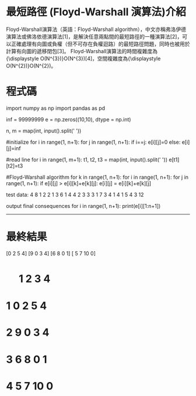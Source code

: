 # 最短路徑 (Floyd-Warshall 演算法)介紹
Floyd-Warshall演算法（英語：Floyd-Warshall algorithm），中文亦稱弗洛伊德演算法或佛洛依德演算法[1]，是解決任意兩點間的最短路徑的一種演算法[2]，可以正確處理有向圖或負權（但不可存在負權迴路）的最短路徑問題，同時也被用於計算有向圖的遞移閉包[3]。
Floyd-Warshall演算法的時間複雜度為{\displaystyle O(N^{3})}O(N^{3})[4]，空間複雜度為{\displaystyle O(N^{2})}O(N^{2})。

# 程式碼
import numpy as np
import pandas as pd

inf = 99999999
e = np.zeros((10,10), dtype = np.int)

n, m = map(int, input().split(' '))

#initialize
for i in range(1, n+1):
	for j in range(1, n+1):
		if i==j:
			e[i][j]=0
		else:
			e[i][j]=inf

#read line
for i in range(1, m+1):
	t1, t2, t3 = map(int, input().split(' '))
	e[t1][t2]=t3

#Floyd-Warshall algorithm
for k in range(1, n+1):
	for i in range(1, n+1):
		for j in range(1, n+1):
			if e[i][j] > e[i][k]+e[k][j]:
				e[i][j] = e[i][k]+e[k][j]

 test data:
 4 8
 1 2 2
 1 3 6
 1 4 4
 2 3 3
 3 1 7
 3 4 1
 4 1 5
 4 3 12

output final consequences
for i in range(1, n+1):
    print(e[i][1:n+1])

 ---------------------
 # 最終結果
 [0 2 5 4]
 [9 0 3 4]
 [6 8 0 1]
 [ 5  7 10  0]

# 　 		1		2		3 		4
# 1		0		2		5 		4
# 2		9		0		3  		4
# 3		6		8		0		 1
# 4		5		7		10		0
